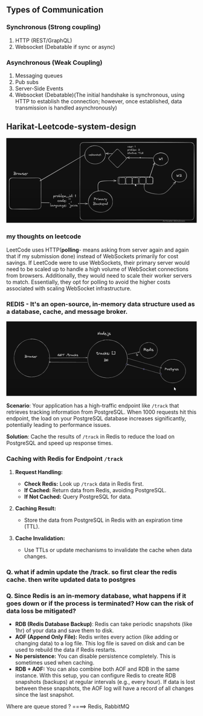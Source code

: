 ## Types of Communication

### Synchronous (Strong coupling)
1. HTTP (REST/GraphQL)
2. Websocket (Debatable if sync or async)

### Asynchronous (Weak Coupling)
1. Messaging queues
2. Pub subs
3. Server-Side Events
4. Websocket (Debatable)(The initial handshake is synchronous, using HTTP to establish the connection; however, once established, data transmission is handled asynchronously)


## Harikat-Leetcode-system-design
![Leetcode-system-design](/assets/leetcode-harikat.png)

### my thoughts on leetcode

LeetCode uses HTTP(**polling**- means asking from server again and again that if my submission done) instead of WebSockets primarily for cost savings. If LeetCode were to use WebSockets, their primary server would need to be scaled up to handle a high volume of WebSocket connections from browsers. Additionally, they would need to scale their worker servers to match. Essentially, they opt for polling to avoid the higher costs associated with scaling WebSocket infrastructure.

### REDIS - It's an open-source, in-memory data structure used as a database, cache, and message broker.

![redis](/assets/redis.png)

**Scenario**: Your application has a high-traffic endpoint like `/track` that retrieves tracking information from PostgreSQL. When 1000 requests hit this endpoint, the load on your PostgreSQL database increases significantly, potentially leading to performance issues.

**Solution**: Cache the results of `/track` in Redis to reduce the load on PostgreSQL and speed up response times.


### Caching with Redis for Endpoint `/track`

1. **Request Handling:**
   - **Check Redis:** Look up `/track` data in Redis first.
   - **If Cached:** Return data from Redis, avoiding PostgreSQL.
   - **If Not Cached:** Query PostgreSQL for data.

2. **Caching Result:**
   - Store the data from PostgreSQL in Redis with an expiration time (TTL).

3. **Cache Invalidation:**
   - Use TTLs or update mechanisms to invalidate the cache when data changes.


### Q. what if admin update the /track. so first  clear the redis cache. then write updated data to postgres

### Q. Since Redis is an in-memory database, what happens if it goes down or if the process is terminated? How can the risk of data loss be mitigated?
- **RDB (Redis Database Backup)**: Redis can take periodic snapshots (like 1hr) of your data and save them to disk.
- **AOF (Append Only File):**  Redis writes every action (like adding or changing data) to a log file. This log file is saved on disk and can be used to rebuild the data if Redis restarts.
- **No persistence:** You can disable persistence completely. This is sometimes used when caching.
- **RDB + AOF:** You can also combine both AOF and RDB in the same instance. With this setup, you can configure Redis to create RDB snapshots (backups) at regular intervals (e.g., every hour). If data is lost between these snapshots, the AOF log will have a record of all changes since the last snapshot. 


Where are queue stored ? ====>  Redis, RabbitMQ
